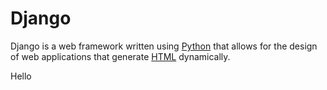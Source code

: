 # Django

Django is a web framework written using [Python](/wiki/Python) that allows for the design of web applications that generate [HTML](/wiki/HTML) dynamically.

Hello
